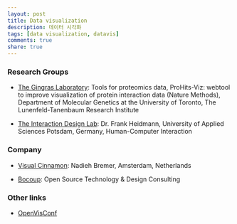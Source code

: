 ```yaml
---
layout: post
title: Data visualization
description: 데이터 시각화
tags: [data visualization, datavis]
comments: true
share: true
---
```



### Research Groups

* [The Gingras Laboratory](http://gingraslab.lunenfeld.ca/index.php): Tools for proteomics data, ProHits-Viz: webtool to improve visualization of protein interaction data (Nature Methods), Department of Molecular Genetics at the University of Toronto, The Lunenfeld-Tanenbaum Research Institute

* [The Interaction Design Lab](https://idl.fh-potsdam.de/people/frank-heidmann/): Dr. Frank Heidmann, University of Applied Sciences Potsdam, Germany, Human-Computer Interaction


### Company

* [Visual Cinnamon](https://www.visualcinnamon.com/): Nadieh Bremer, Amsterdam, Netherlands

* [Bocoup](https://bocoup.com/): Open Source Technology & Design Consulting


### Other links

* [OpenVisConf](https://openvisconf.com/)